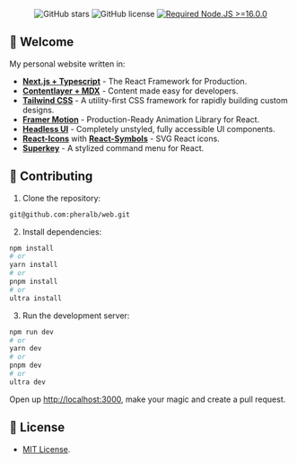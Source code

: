 <div align="center">

![GitHub stars](https://img.shields.io/github/stars/pheralb/web)
![GitHub license](https://img.shields.io/github/license/pheralb/web)
[![Required Node.JS >=16.0.0](https://img.shields.io/static/v1?label=node&message=%20%3E=16.0.0&logo=node.js&color=3f893e)](https://nodejs.org/about/releases)

</div>

## 👋 Welcome

My personal website written in:

- [**Next.js + Typescript**](https://nextjs.org/) - The React Framework
for Production.
- [**Contentlayer + MDX**](https://www.contentlayer.dev/) - Content made easy for developers.
- [**Tailwind CSS**](https://tailwindcss.com/) - A utility-first CSS framework for rapidly building custom designs.
- [**Framer Motion**](https://www.framer.com/motion/) - Production-Ready Animation Library for React.
- [**Headless UI**](https://headlessui.dev/) - Completely unstyled, fully accessible UI components.
- [**React-Icons**](https://react-icons.github.io/react-icons/) with [**React-Symbols**](https://react-symbols.vercel.app/) - SVG React icons.
- [**Superkey**](https://superkey.vercel.app/) - A stylized command menu for React.

## 🚀 Contributing

1. Clone the repository:

```bash
git@github.com:pheralb/web.git
```

2. Install dependencies:

```bash
npm install
# or
yarn install
# or
pnpm install
# or
ultra install
```

3. Run the development server:

```bash
npm run dev
# or
yarn dev
# or
pnpm dev
# or
ultra dev
```

Open up [http://localhost:3000](http://localhost:3000), make your magic and create a pull request.

## 📝 License

- [MIT License](https://github.com/pheralb/web/blob/main/LICENSE).